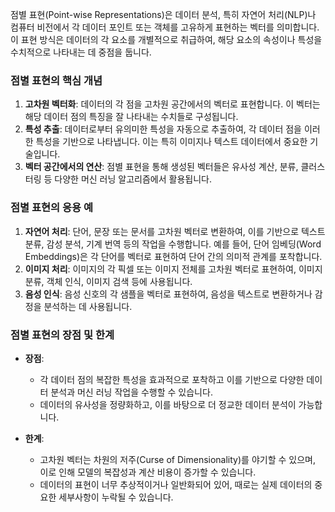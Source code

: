 점별 표현(Point-wise Representations)은 데이터 분석, 특히 자연어 처리(NLP)나 컴퓨터 비전에서 각 데이터 포인트 또는 객체를 고유하게 표현하는 벡터를 의미합니다. 이 표현 방식은 데이터의 각 요소를 개별적으로 취급하여, 해당 요소의 속성이나 특성을 수치적으로 나타내는 데 중점을 둡니다.

### 점별 표현의 핵심 개념

1. **고차원 벡터화**: 데이터의 각 점을 고차원 공간에서의 벡터로 표현합니다. 이 벡터는 해당 데이터 점의 특징을 잘 나타내는 수치들로 구성됩니다.
2. **특성 추출**: 데이터로부터 유의미한 특성을 자동으로 추출하여, 각 데이터 점을 이러한 특성을 기반으로 나타냅니다. 이는 특히 이미지나 텍스트 데이터에서 중요한 기술입니다.
3. **벡터 공간에서의 연산**: 점별 표현을 통해 생성된 벡터들은 유사성 계산, 분류, 클러스터링 등 다양한 머신 러닝 알고리즘에서 활용됩니다.

### 점별 표현의 응용 예

1. **자연어 처리**: 단어, 문장 또는 문서를 고차원 벡터로 변환하여, 이를 기반으로 텍스트 분류, 감성 분석, 기계 번역 등의 작업을 수행합니다. 예를 들어, 단어 임베딩(Word Embeddings)은 각 단어를 벡터로 표현하여 단어 간의 의미적 관계를 포착합니다.
2. **이미지 처리**: 이미지의 각 픽셀 또는 이미지 전체를 고차원 벡터로 표현하여, 이미지 분류, 객체 인식, 이미지 검색 등에 사용됩니다.
3. **음성 인식**: 음성 신호의 각 샘플을 벡터로 표현하여, 음성을 텍스트로 변환하거나 감정을 분석하는 데 사용됩니다.

### 점별 표현의 장점 및 한계

- **장점**:
    
    - 각 데이터 점의 복잡한 특성을 효과적으로 포착하고 이를 기반으로 다양한 데이터 분석과 머신 러닝 작업을 수행할 수 있습니다.
    - 데이터의 유사성을 정량화하고, 이를 바탕으로 더 정교한 데이터 분석이 가능합니다.
- **한계**:
    
    - 고차원 벡터는 차원의 저주(Curse of Dimensionality)를 야기할 수 있으며, 이로 인해 모델의 복잡성과 계산 비용이 증가할 수 있습니다.
    - 데이터의 표현이 너무 추상적이거나 일반화되어 있어, 때로는 실제 데이터의 중요한 세부사항이 누락될 수 있습니다.